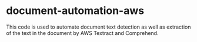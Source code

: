 # document-automation-aws
This code is used to automate document text detection as well as extraction of the text in the document by AWS Textract and Comprehend.
